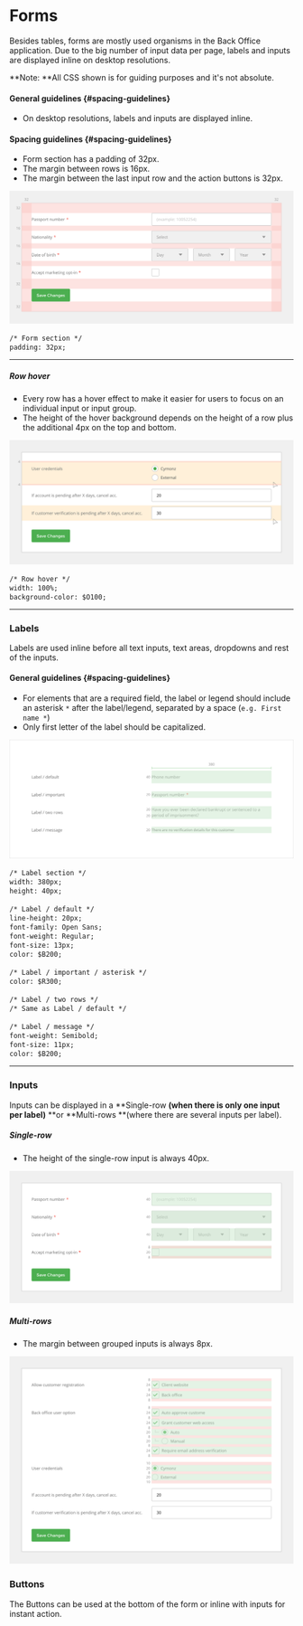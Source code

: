 # Forms

Besides tables, forms are mostly used organisms in the Back Office application. Due to the big number of input data per page, labels and inputs are displayed inline on desktop resolutions.

**Note: **All CSS shown is for guiding purposes and it's not absolute.

#### General guidelines {#spacing-guidelines}

* On desktop resolutions, labels and inputs are displayed inline.

#### Spacing guidelines {#spacing-guidelines}

* Form section has a padding of 32px.
* The margin between rows is 16px.
* The margin between the last input row and the action buttons is 32px. 

![](/assets/organisms/forms-spacing.png)

```
/* Form section */
padding: 32px;
```

---

##### Row hover

* Every row has a hover effect to make it easier for users to focus on an individual input or input group.
* The height of the hover background depends on the height of a row plus the additional 4px on the top and bottom.

![](/assets/organisms/forms-rows-hover.png)

```
/* Row hover */
width: 100%;
background-color: $O100;
```

---

### Labels

Labels are used inline before all text inputs, text areas, dropdowns and rest of the inputs.

#### General guidelines {#spacing-guidelines}

* For elements that are a required field, the label or legend should include an asterisk `*` after the label/legend, separated by a space \(`e.g. First name *`\)
* Only first letter of the label should be capitalized.

![](/assets/organisms/forms-labels-sizing.png)

```
/* Label section */
width: 380px;
height: 40px;

/* Label / default */
line-height: 20px;
font-family: Open Sans;
font-weight: Regular;
font-size: 13px;
color: $B200;

/* Label / important / asterisk */
color: $R300;

/* Label / two rows */
/* Same as Label / default */

/* Label / message */
font-weight: Semibold;
font-size: 11px;
color: $B200;
```

---

### Inputs

Inputs can be displayed in a **Single-row **\(when there is only one input per label\)** **or **Multi-rows **\(where there are several inputs per label\).

##### Single-row

* The height of the single-row input is always 40px.

![](/assets/organisms/forms-single-input-types.png)

##### Multi-rows

* The margin between grouped inputs is always 8px.

![](/assets/organisms/forms-multi-input-types.png)

### Buttons

The Buttons can be used at the bottom of the form or inline with inputs for instant action.

